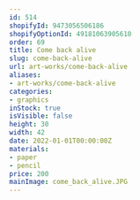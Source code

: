 ```yaml
---
id: 514
shopifyId: 9473056506186
shopifyOptionId: 49181063905610
order: 69
title: Сome back alive
slug: сome-back-alive
url: art-works/come-back-alive
aliases:
- art-works/come-back-alive
categories:
- graphics
inStock: true
isVisible: false
height: 30
width: 42
date: 2022-01-01T00:00:00Z
materials:
- paper
- pencil
price: 200
mainImage: come_back_alive.JPG
---
```

